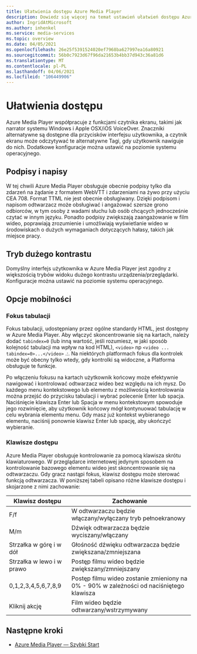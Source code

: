 ```yaml
---
title: Ułatwienia dostępu Azure Media Player
description: Dowiedz się więcej na temat ustawień ułatwień dostępu Azure Media Player.
author: IngridAtMicrosoft
ms.author: inhenkel
ms.service: media-services
ms.topic: overview
ms.date: 04/05/2021
ms.openlocfilehash: 26e25f5391524020ef7968ba627997ea16a80921
ms.sourcegitcommit: 56b0c7923d67f96da21653b4bb37d943c36a81d6
ms.translationtype: MT
ms.contentlocale: pl-PL
ms.lasthandoff: 04/06/2021
ms.locfileid: "106449906"
---
```

# <a name="accessibility"></a>Ułatwienia dostępu #

Azure Media Player współpracuje z funkcjami czytnika ekranu, takimi jak narrator systemu Windows i Apple OSX/iOS VoiceOver. Znaczniki alternatywne są dostępne dla przycisków interfejsu użytkownika, a czytnik ekranu może odczytywać te alternatywne Tagi, gdy użytkownik nawiguje do nich. Dodatkowe konfiguracje można ustawić na poziomie systemu operacyjnego.

## <a name="captions-and-subtitles"></a>Podpisy i napisy ##

W tej chwili Azure Media Player obsługuje obecnie podpisy tylko dla zdarzeń na żądanie z formatem WebVTT i zdarzeniami na żywo przy użyciu CEA 708. Format TTML nie jest obecnie obsługiwany. Dzięki podpisom i napisom odtwarzacz może obsługiwać i angażować szersze grono odbiorców, w tym osoby z wadami słuchu lub osób chcących jednocześnie czytać w innym języku. Ponadto podpisy zwiększają zaangażowanie w film wideo, poprawiają zrozumienie i umożliwiają wyświetlanie wideo w środowiskach o dużych wymaganiach dotyczących hałasy, takich jak miejsce pracy.  

## <a name="high-contrast-mode"></a>Tryb dużego kontrastu ##

Domyślny interfejs użytkownika w Azure Media Player jest zgodny z większością trybów widoku dużego kontrastu urządzenia/przeglądarki. Konfiguracje można ustawić na poziomie systemu operacyjnego.

## <a name="mobility-options"></a>Opcje mobilności ##

### <a name="tabbing-focus"></a>Fokus tabulacji ###

Fokus tabulacji, udostępniany przez ogólne standardy HTML, jest dostępny w Azure Media Player. Aby włączyć skoncentrowanie się na kartach, należy dodać `tabindex=0` (lub inną wartość, jeśli rozumiesz, w jaki sposób kolejność tabulacji ma wpływ na kod HTML), `<video>` np `<video ... tabindex=0>...</video>` .:. Na niektórych platformach fokus dla kontrolek może być obecny tylko wtedy, gdy kontrolki są widoczne, a Platforma obsługuje te funkcje.

Po włączeniu fokusu na kartach użytkownik końcowy może efektywnie nawigować i kontrolować odtwarzacz wideo bez względu na ich mysz. Do każdego menu kontekstowego lub elementu z możliwością kontrolowania można przejść do przycisku tabulacji i wybrać polecenie Enter lub spacja. Naciśnięcie klawisza Enter lub Spacja w menu kontekstowym spowoduje jego rozwinięcie, aby użytkownik końcowy mógł kontynuować tabulację w celu wybrania elementu menu. Gdy masz już kontekst wybieranego elementu, naciśnij ponownie klawisz Enter lub spację, aby ukończyć wybieranie.

### <a name="hotkeys"></a>Klawisze dostępu ###

Azure Media Player obsługuje kontrolowanie za pomocą klawisza skrótu klawiaturowego. W przeglądarce internetowej jedynym sposobem na kontrolowanie bazowego elementu wideo jest skoncentrowanie się na odtwarzaczu. Gdy gracz nastąpi fokus, klawisz dostępu może sterować funkcją odtwarzacza.  W poniższej tabeli opisano różne klawisze dostępu i skojarzone z nimi zachowanie:

| Klawisz dostępu              | Zachowanie                                                                |
|----------------------|-------------------------------------------------------------------------|
| F/f                  | W odtwarzaczu będzie włączany/wyłączany tryb pełnoekranowy                                  |
| M/m                  | Dźwięk odtwarzacza będzie wyciszany/włączany                                          |
| Strzałka w górę i w dół    | Głośność dźwięku odtwarzacza będzie zwiększana/zmniejszana                                    |
| Strzałka w lewo i w prawo | Postęp filmu wideo będzie zwiększany/zmniejszany                                  |
| 0,1,2,3,4,5,6,7,8,9  | Postęp filmu wideo zostanie zmieniony na 0% \- 90% w zależności od naciśniętego klawisza |
| Kliknij akcję         | Film wideo będzie odtwarzany/wstrzymywany                                                   |

## <a name="next-steps"></a>Następne kroki

<!---Some context for the following links goes here--->
- [Azure Media Player — Szybki Start](azure-media-player-quickstart.md)